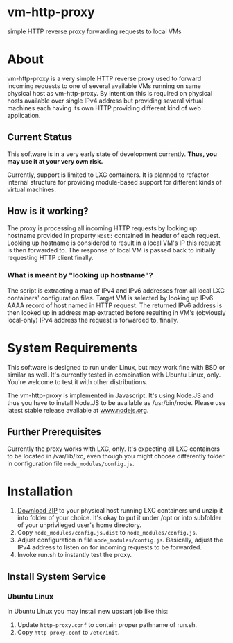 vm-http-proxy
=============

simple HTTP reverse proxy forwarding requests to local VMs



# About

vm-http-proxy is a very simple HTTP reverse proxy used to forward incoming requests to one of several available
VMs running on same physical host as vm-http-proxy. By intention this is required on physical hosts available 
over single IPv4 address but providing several virtual machines each having its own HTTP providing different 
kind of web application.

## Current Status

This software is in a very early state of development currently. __Thus, you may use it at your very own risk.__

Currently, support is limited to LXC containers. It is planned to refactor internal structure for providing 
module-based support for different kinds of virtual machines.

## How is it working?

The proxy is processing all incoming HTTP requests by looking up hostname provided in property `Host:` contained
in header of each request. Looking up hostname is considered to result in a local VM's IP this request is then forwarded to. The response of local VM is passed back to initially requesting HTTP client finally.

### What is meant by "looking up hostname"?

The script is extracting a map of IPv4 and IPv6 addresses from all local LXC containers' configuration files.
Target VM is selected by looking up IPv6 AAAA record of host named in HTTP request. The returned IPv6 address is then looked up in address map extracted before resulting in VM's (obviously local-only) IPv4 address the request is forwarded to, finally.



# System Requirements

This software is designed to run under Linux, but may work fine with BSD or similar as well. It's currently tested in combination with Ubuntu Linux, only. You're welcome to test it with other distributions.

The vm-http-proxy is implemented in Javascript. It's using Node.JS and thus you have to install Node.JS to 
be available as /usr/bin/node. Please use latest stable release available at www.nodejs.org.

## Further Prerequisites

Currently the proxy works with LXC, only. It's expecting all LXC containers to be located in /var/lib/lxc, even though you might choose differently folder in configuration file `node_modules/config.js`.



# Installation

1. [Download ZIP](https://github.com/cepharum/vm-http-proxy/archive/master.zip) to your physical host running LXC containers und unzip it into folder of your choice. It's okay to put it under /opt or into subfolder of your unprivileged user's home directory.
2. Copy `node_modules/config.js.dist` to `node_modules/config.js`.
3. Adjust configuration in file `node_modules/config.js`. Basically, adjust the IPv4 address to listen on for incoming requests to be forwarded.
4. Invoke run.sh to instantly test the proxy.

## Install System Service

### Ubuntu Linux

In Ubuntu Linux you may install new upstart job like this:

1. Update `http-proxy.conf` to contain proper pathname of run.sh.
2. Copy `http-proxy.conf` to `/etc/init`.
